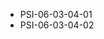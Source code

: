 <!--
    ATTENTION: This file was generated via gradle!
               Do NOT manually edit this file! Any such changes will be overwritten!
-->
* PSI-06-03-04-01
* PSI-06-03-04-02
